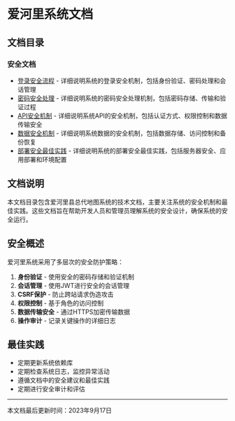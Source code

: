 # 爱河里系统文档

## 文档目录

### 安全文档

- [登录安全流程](./login_security.md) - 详细说明系统的登录安全机制，包括身份验证、密码处理和会话管理
- [密码安全处理](./password_security.md) - 详细说明系统的密码安全处理机制，包括密码存储、传输和验证过程
- [API安全机制](./api_security.md) - 详细说明系统API的安全机制，包括认证方式、权限控制和数据传输安全
- [数据安全机制](./data_security.md) - 详细说明系统数据的安全机制，包括数据存储、访问控制和备份恢复
- [部署安全最佳实践](./deployment_security.md) - 详细说明系统的部署安全最佳实践，包括服务器安全、应用部署和环境配置

## 文档说明

本文档目录包含爱河里县总代地图系统的技术文档，主要关注系统的安全机制和最佳实践。这些文档旨在帮助开发人员和管理员理解系统的安全设计，确保系统的安全运行。

## 安全概述

爱河里系统采用了多层次的安全防护策略：

1. **身份验证** - 使用安全的密码存储和验证机制
2. **会话管理** - 使用JWT进行安全的会话管理
3. **CSRF保护** - 防止跨站请求伪造攻击
4. **权限控制** - 基于角色的访问控制
5. **数据传输安全** - 通过HTTPS加密传输数据
6. **操作审计** - 记录关键操作的详细日志

## 最佳实践

- 定期更新系统依赖库
- 定期检查系统日志，监控异常活动
- 遵循文档中的安全建议和最佳实践
- 定期进行安全审计和评估

---

本文档最后更新时间：2023年9月17日